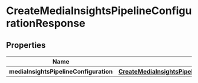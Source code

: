 

# CreateMediaInsightsPipelineConfigurationResponse


## Properties

| Name | Type | Description | Notes |
|------------ | ------------- | ------------- | -------------|
|**mediaInsightsPipelineConfiguration** | [**CreateMediaInsightsPipelineConfigurationResponseMediaInsightsPipelineConfiguration**](CreateMediaInsightsPipelineConfigurationResponseMediaInsightsPipelineConfiguration.md) |  |  [optional] |



